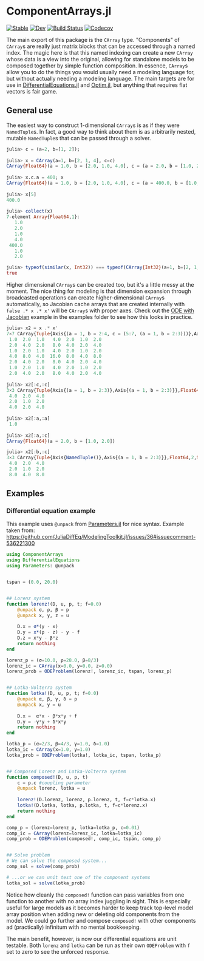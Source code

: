 # ComponentArrays.jl

[![Stable](https://img.shields.io/badge/docs-stable-blue.svg)](https://jonniedie.github.io/ComponentArrays.jl/stable)
[![Dev](https://img.shields.io/badge/docs-dev-blue.svg)](https://jonniedie.github.io/ComponentArrays.jl/dev)
[![Build Status](https://travis-ci.com/jonniedie/ComponentArrays.jl.svg?branch=master)](https://travis-ci.com/jonniedie/ComponentArrays.jl)
[![Codecov](https://codecov.io/gh/jonniedie/ComponentArrays.jl/branch/master/graph/badge.svg)](https://codecov.io/gh/jonniedie/ComponentArrays.jl)

The main export of this package is the ````CArray```` type. "Components" of ````CArray````s
are really just matrix blocks that can be accessed through a named index. The magic here is
that this named indexing can create a new ```CArray``` whose data is a view into the original,
allowing for standalone models to be composed together by simple function composition. In
essence, ```CArray```s allow you to do the things you would usually need a modeling
language for, but without actually needing a modeling language. The main targets are for use
in [DifferentialEquations.jl](https://github.com/SciML/DifferentialEquations.jl) and
[Optim.jl](https://github.com/JuliaNLSolvers/Optim.jl), but anything that requires
flat vectors is fair game.

## General use
The easiest way to construct 1-dimensional ```CArray```s is as if they were ```NamedTuple```s. In fact, a good way to think about them is as arbitrarily nested, mutable ```NamedTuple```s that can be passed through a solver.
```julia
julia> c = (a=2, b=[1, 2]);
  
julia> x = CArray(a=1, b=[2, 1, 4], c=c)
CArray{Float64}(a = 1.0, b = [2.0, 1.0, 4.0], c = (a = 2.0, b = [1.0, 2.0]))
  
julia> x.c.a = 400; x
CArray{Float64}(a = 1.0, b = [2.0, 1.0, 4.0], c = (a = 400.0, b = [1.0, 2.0]))
  
julia> x[5]
400.0
  
julia> collect(x)
7-element Array{Float64,1}:
   1.0
   2.0
   1.0
   4.0
 400.0
   1.0
   2.0

julia> typeof(similar(x, Int32)) === typeof(CArray{Int32}(a=1, b=[2, 1, 4], c=c))
true
```

Higher dimensional ```CArray```s can be created too, but it's a little messy at the moment. The nice thing for modeling is that dimension expansion through broadcasted operations can create higher-dimensional ```CArray```s automatically, so Jacobian cache arrays that are created internally with ```false .* x .* x'``` will be ```CArray```s with proper axes. Check out the [ODE with Jacobian](https://github.com/jonniedie/ComponentArrays.jl/blob/master/examples/ODE_jac_example.jl) example in the examples folder to see how this looks in practice.
```julia
julia> x2 = x .* x'
7×7 CArray{Tuple{Axis{(a = 1, b = 2:4, c = (5:7, (a = 1, b = 2:3)))},Axis{(a = 1, b = 2:4, c = (5:7, (a = 1, b = 2:3)))}},Float64,2,Array{Float64,2}}:
 1.0  2.0  1.0   4.0  2.0  1.0  2.0
 2.0  4.0  2.0   8.0  4.0  2.0  4.0
 1.0  2.0  1.0   4.0  2.0  1.0  2.0
 4.0  8.0  4.0  16.0  8.0  4.0  8.0
 2.0  4.0  2.0   8.0  4.0  2.0  4.0
 1.0  2.0  1.0   4.0  2.0  1.0  2.0
 2.0  4.0  2.0   8.0  4.0  2.0  4.0
 
julia> x2[:c,:c]
3×3 CArray{Tuple{Axis{(a = 1, b = 2:3)},Axis{(a = 1, b = 2:3)}},Float64,2,SubArray{Float64,2,Array{Float64,2},Tuple{UnitRange{Int64},UnitRange{Int64}},false}}:
 4.0  2.0  4.0
 2.0  1.0  2.0
 4.0  2.0  4.0
 
julia> x2[:a,:a]
 1.0
 
julia> x2[:a,:c]
CArray{Float64}(a = 2.0, b = [1.0, 2.0])

julia> x2[:b,:c]
3×3 CArray{Tuple{Axis{NamedTuple()},Axis{(a = 1, b = 2:3)}},Float64,2,SubArray{Float64,2,Array{Float64,2},Tuple{UnitRange{Int64},UnitRange{Int64}},false}}:
 4.0  2.0  4.0
 2.0  1.0  2.0
 8.0  4.0  8.0
```


## Examples
### Differential equation example
This example uses ```@unpack``` from [Parameters.jl](https://github.com/mauro3/Parameters.jl)
for nice syntax. Example taken from:
https://github.com/JuliaDiffEq/ModelingToolkit.jl/issues/36#issuecomment-536221300
```julia
using ComponentArrays
using DifferentialEquations
using Parameters: @unpack


tspan = (0.0, 20.0)


## Lorenz system
function lorenz!(D, u, p, t; f=0.0)
    @unpack σ, ρ, β = p
    @unpack x, y, z = u
    
    D.x = σ*(y - x)
    D.y = x*(ρ - z) - y - f
    D.z = x*y - β*z
    return nothing
end

lorenz_p = (σ=10.0, ρ=28.0, β=8/3)
lorenz_ic = CArray(x=0.0, y=0.0, z=0.0)
lorenz_prob = ODEProblem(lorenz!, lorenz_ic, tspan, lorenz_p)


## Lotka-Volterra system
function lotka!(D, u, p, t; f=0.0)
    @unpack α, β, γ, δ = p
    @unpack x, y = u
    
    D.x =  α*x - β*x*y + f
    D.y = -γ*y + δ*x*y
    return nothing
end

lotka_p = (α=2/3, β=4/3, γ=1.0, δ=1.0)
lotka_ic = CArray(x=1.0, y=1.0)
lotka_prob = ODEProblem(lotka!, lotka_ic, tspan, lotka_p)


## Composed Lorenz and Lotka-Volterra system
function composed!(D, u, p, t)
    c = p.c #coupling parameter
    @unpack lorenz, lotka = u
    
    lorenz!(D.lorenz, lorenz, p.lorenz, t, f=c*lotka.x)
    lotka!(D.lotka, lotka, p.lotka, t, f=c*lorenz.x)
    return nothing
end

comp_p = (lorenz=lorenz_p, lotka=lotka_p, c=0.01)
comp_ic = CArray(lorenz=lorenz_ic, lotka=lotka_ic)
comp_prob = ODEProblem(composed!, comp_ic, tspan, comp_p)


## Solve problem
# We can solve the composed system...
comp_sol = solve(comp_prob)

# ...or we can unit test one of the component systems
lotka_sol = solve(lotka_prob)
```

Notice how cleanly the ```composed!``` function can pass variables from one function to another with no array index juggling in sight. This is especially useful for large models as it becomes harder to keep track top-level model array position when adding new or deleting old components from the model. We could go further and compose ```composed!``` with other components ad (practically) infinitum with no mental bookkeeping.

The main benefit, however, is now our differential equations are unit testable. Both ```lorenz``` and ```lotka``` can be run as their own ```ODEProblem``` with ```f``` set to zero to see the unforced response.
